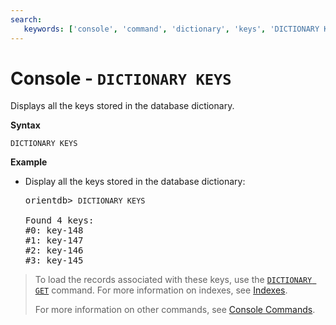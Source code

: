 ```yaml
---
search:
   keywords: ['console', 'command', 'dictionary', 'keys', 'DICTIONARY KEYS']
---
```


# Console - `DICTIONARY KEYS`

Displays all the keys stored in the database dictionary.

**Syntax**

```
DICTIONARY KEYS
```

**Example**

- Display all the keys stored in the database dictionary:

  <pre>
  orientdb> <code class='lang-sql userinput'>DICTIONARY KEYS</code>

  Found 4 keys:
  #0: key-148
  #1: key-147
  #2: key-146
  #3: key-145
  </pre>

>To load the records associated with these keys, use the [`DICTIONARY GET`](Console-Command-Dictionary-Get.md) command.  For more information on indexes, see [Indexes](../Indexes.md).
>
>For more information on other commands, see [Console Commands](Console-Commands.md).
